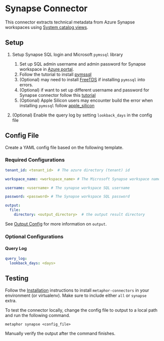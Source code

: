 # Synapse Connector

This connector extracts technical metadata from Azure Synapse workspaces using [System catalog views](https://learn.microsoft.com/en-us/sql/relational-databases/system-catalog-views/catalog-views-transact-sql?view=sql-server-ver16).

## Setup

1. Setup Synapse SQL login and Microsoft `pymssql` library
    1. Set up SQL admin username and admin password for Synapse workspace in [Azure portal](https://portal.azure.com/#view/HubsExtension/BrowseResource/resourceType/Microsoft.Synapse%2Fworkspaces).
    2. Follow the tutorial to install [pymssql](https://learn.microsoft.com/en-us/sql/connect/python/pymssql/step-1-configure-development-environment-for-pymssql-python-development?view=sql-server-ver16)
    3. (Optional) may need to install [FreeTDS](https://learn.microsoft.com/en-us/sql/connect/python/pymssql/step-1-configure-development-environment-for-pymssql-python-development?view=sql-server-ver16) if installing `pymssql` into errors.
    4. (Optional) if want to set up different username and password for Synapse connector follow this [tutorial](https://learn.microsoft.com/en-us/azure/synapse-analytics/sql/sql-authentication?tabs=serverless)
    5. (Optional) Apple Silicon users may encounter build the error when installing `pymssql` follow [apple_silicon](https://github.com/MetaphorData/connectors/blob/main/docs/apple_silicon.md)

2. (Optional) Enable the query log by setting `lookback_days` in the config file

## Config File

Create a YAML config file based on the following template.

### Required Configurations

```yaml
tenant_id: <tenant_id>  # The azure directory (tenant) id

workspace_name: <workspace_name> # The Microsoft Synapse workspace name

username: <username> # The synapse workspace SQL username

password: <password> # The Synapse workspace SQL password

output:
  file:
    directory: <output_directory>  # the output result directory
```

See [Output Config](../common/docs/output.md) for more information on `output`.

### Optional Configurations
#### Query Log
```yaml
query_log:
  lookback_days: <days>
```

## Testing

Follow the [Installation](../../README.md) instructions to install `metaphor-connectors` in your environment (or virtualenv). Make sure to include either `all` or `synapse` extra.

To test the connector locally, change the config file to output to a local path and run the following command.

```shell
metaphor synapse <config_file>
```

Manually verify the output after the command finishes.
